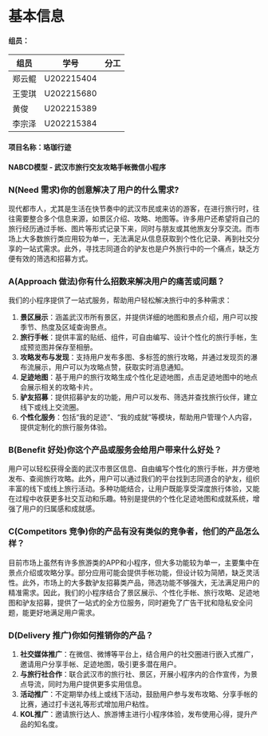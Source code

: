 
# 基本信息

#### 组员：

| 组员 | 学号                            | 分工                                                                                                                      |
| -------- | ----------------------------------- | ----------------------------------------------------------------------------------------------------------------------------- |
| 郑云鲲        | U202215404                   |                                                        |
| 王雯琪        | U202215680               | 
| 黄俊        | U202215389            | 
| 李宗泽        | U202215384            | 


#### 项目名称：珞珈行迹

#### NABCD模型 - 武汉市旅行交友攻略手帐微信小程序

### N(Need 需求)你的创意解决了用户的什么需求?

现代都市人，尤其是生活在快节奏中的武汉市民或来访的游客，在进行旅行时，往往需要整合多个信息来源，如景区介绍、攻略、地图等。许多用户还希望将自己的旅行经历通过手帐、图片等形式记录下来，同时与朋友或其他旅友分享交流。而市场上大多数旅行类应用较为单一，无法满足从信息获取到个性化记录、再到社交分享的一站式需求。此外，寻找志同道合的驴友也是户外旅行中的一个痛点，缺乏方便有效的筛选和招募方式。

### A(Approach 做法)你有什么招数来解决用户的痛苦或问题？

我们的小程序提供了一站式服务，帮助用户轻松解决旅行中的多种需求：

1. **景区展示**：涵盖武汉市所有景区，并提供详细的地图和景点介绍，用户可以按季节、热度及区域查询景点。
2. **旅行手帐**：提供丰富的贴纸、组件，可自由编写、设计个性化的旅行手帐，生成预览图并保存至相册。
3. **攻略发布与发现**：支持用户发布多图、多标签的旅行攻略，并通过发现页的瀑布流展示，用户可以为攻略点赞，获取实时消息通知。
4. **足迹地图**：基于用户的旅行攻略生成个性化足迹地图，点击足迹地图中的地点会展示相关的攻略卡片。
5. **驴友招募**：提供招募驴友的功能，用户可以发布、筛选并查找旅行伙伴，建立线下或线上交流圈。
6. **个性化服务**：包括“我的足迹”、“我的成就”等模块，帮助用户管理个人内容，提供定制化的旅行服务体验。

### B(Benefit 好处)你这个产品或服务会给用户带来什么好处？

用户可以轻松获得全面的武汉市景区信息、自由编写个性化的旅行手帐，并方便地发布、查阅旅行攻略。此外，用户可以通过我们的平台找到志同道合的驴友，组织丰富的线下或线上旅行活动。多种功能结合，让用户既能享受深度旅行体验，又能在过程中收获更多社交互动和乐趣。特别是提供的个性化足迹地图和成就系统，增强了用户的归属感和成就感。

### C(Competitors 竞争)你的产品有没有类似的竞争者，他们的产品怎么样？

目前市场上虽然有许多旅游类的APP和小程序，但大多功能较为单一，主要集中在景点介绍或攻略分享。部分应用可能会提供手帐功能，但设计较为简陋，缺乏灵活性。此外，市场上的大多数驴友招募类产品，筛选功能不够强大，无法满足用户的精准需求。因此，我们的小程序结合了景区展示、个性化手帐、旅行攻略、足迹地图和驴友招募，提供了一站式的全方位服务，同时避免了广告干扰和隐私安全问题，能更好地满足用户需求。

### D(Delivery 推广)你如何推销你的产品？

1. **社交媒体推广**：在微信、微博等平台上，结合用户的社交圈进行嵌入式推广，邀请用户分享手帐、足迹地图，吸引更多潜在用户。
2. **与旅行社合作**：联合武汉市的旅行社、景区，开展小程序内的合作宣传，为景点导流，同时为用户提供更多实用信息。
3. **活动推广**：不定期举办线上或线下活动，鼓励用户参与发布攻略、分享手帐的比赛，通过打卡送礼等形式增加用户粘性。
4. **KOL推广**：邀请旅行达人、旅游博主进行小程序体验，发布使用心得，提升产品的知名度。
